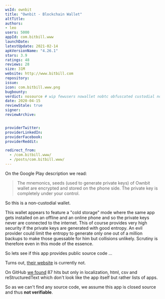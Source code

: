 ```yaml
---
wsId: ownbit
title: "Ownbit - Blockchain Wallet"
altTitle: 
authors:
- leo
users: 5000
appId: com.bitbill.www
launchDate: 
latestUpdate: 2021-02-14
apkVersionName: "4.26.1"
stars: 3.9
ratings: 48
reviews: 28
size: 31M
website: http://www.bitbill.com
repository: 
issue: 
icon: com.bitbill.www.png
bugbounty: 
verdict: nosource # wip fewusers nowallet nobtc obfuscated custodial nosource nonverifiable reproducible bounty defunct
date: 2020-04-15
reviewStale: true
signer: 
reviewArchive:


providerTwitter: 
providerLinkedIn: 
providerFacebook: 
providerReddit: 

redirect_from:
  - /com.bitbill.www/
  - /posts/com.bitbill.www/
---
```



On the Google Play description we read:

> The mnemonics, seeds (used to generate private keys) of Ownbit wallet are
  encrypted and stored on the phone side. The private key is completely under
  your control.

So this is a non-custodial wallet.

This wallet appears to feature a "cold storage" mode where the same app gets
installed on an offline and an online phone and so the private keys never are
connected to the internet. This of course provides very high security if the
private keys are generated with good entropy. An evil provider could limit the
entropy to generate only one out of a million backups to make those guessable
for him but collisions unlikely. Scrutiny is therefore even in this mode of the
essence.

So lets see if this app provides public source code ...

Turns out, [their website](http://www.bitbill.com/) is currently not. 

On GitHub
[we found](https://github.com/search?o=desc&q=%22com.bitbill.www%22&s=indexed&type=Code)
87 hits but only in localization, html, csv and reStructuredText which don't
look like the app itself but rather lists of apps.

So as we can't find any source code, we assume this app is closed source and
thus **not verifiable**.
